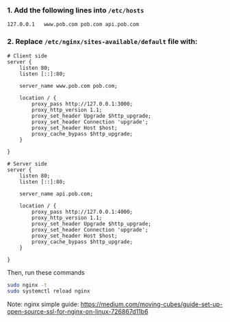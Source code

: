 ### 1. Add the following lines into `/etc/hosts`

```
127.0.0.1   www.pob.com pob.com api.pob.com
```

### 2. Replace `/etc/nginx/sites-available/default` file with:

```
# Client side
server {
	listen 80;
	listen [::]:80;

	server_name www.pob.com pob.com;

	location / {
		proxy_pass http://127.0.0.1:3000;
		proxy_http_version 1.1;
		proxy_set_header Upgrade $http_upgrade;
		proxy_set_header Connection 'upgrade';
		proxy_set_header Host $host;
		proxy_cache_bypass $http_upgrade;
	}

}

# Server side
server {
	listen 80;
	listen [::]:80;

	server_name api.pob.com;

	location / {
		proxy_pass http://127.0.0.1:4000;
		proxy_http_version 1.1;
		proxy_set_header Upgrade $http_upgrade;
		proxy_set_header Connection 'upgrade';
		proxy_set_header Host $host;
		proxy_cache_bypass $http_upgrade;
	}

}

```

Then, run these commands

```bash
sudo nginx -t
sudo systemctl reload nginx
```

Note: nginx simple guide: https://medium.com/moving-cubes/guide-set-up-open-source-ssl-for-nginx-on-linux-726867d11b6
